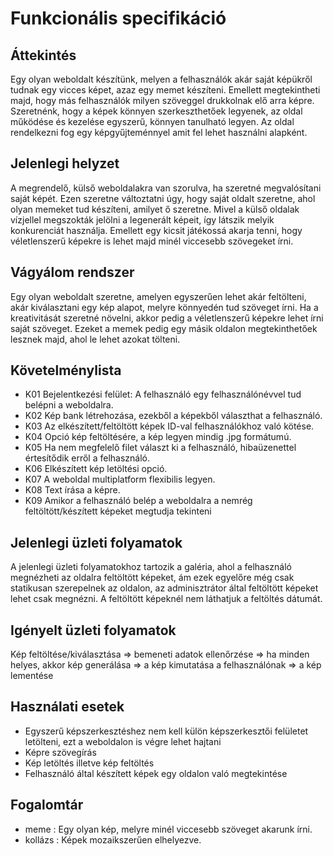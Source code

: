 # Funkcionális specifikáció

## Áttekintés
Egy olyan weboldalt készítünk, melyen a felhasználók akár saját képükről tudnak egy vicces képet, azaz egy memet készíteni. Emellett megtekintheti majd, hogy más felhasználók milyen szöveggel drukkolnak elő arra képre. Szeretnénk, hogy a képek könnyen szerkeszthetőek legyenek, az oldal működése és kezelése egyszerű, könnyen tanulható legyen. Az oldal rendelkezni fog egy képgyűjteménnyel amit fel lehet használni alapként.

## Jelenlegi helyzet

A megrendelő, külső weboldalakra van szorulva, ha szeretné megvalósítani saját képét. Ezen szeretne változtatni úgy, hogy saját oldalt szeretne, ahol olyan memeket tud készíteni, amilyet ő szeretne. Mivel a külső oldalak vízjellel megszokták jelölni a legenerált képeit, így látszik melyik konkurenciát használja. Emellett egy kicsit játékossá akarja tenni, hogy véletlenszerű képekre is lehet majd minél viccesebb szövegeket írni.

## Vágyálom rendszer

Egy olyan weboldalt szeretne, amelyen egyszerűen lehet akár feltölteni, akár kiválasztani egy kép alapot, melyre könnyedén tud szöveget írni. Ha a kreativitását szeretné növelni, akkor pedig a véletlenszerű képekre lehet írni saját szöveget. Ezeket a memek pedig egy másik oldalon megtekinthetőek lesznek majd, ahol le lehet azokat tölteni.
## Követelménylista

- K01 Bejelentkezési felület: A felhasználó egy felhasználónévvel tud belépni a weboldalra.
- K02 Kép bank létrehozása, ezekből a képekből választhat a felhasználó.
- K03 Az elkészített/feltöltött képek ID-val felhasználókhoz való kötése.
- K04 Opció kép feltöltésére, a kép legyen mindig .jpg formátumú.
- K05 Ha nem megfelelő filet választ ki a felhasználó, hibaüzenettel értesítődik erről a felhasználó.
- K06 Elkészített kép letöltési opció.
- K07 A weboldal multiplatform flexibilis legyen.
- K08 Text írása a képre.
- K09 Amikor a felhasználó belép a weboldalra a nemrég feltöltött/készített képeket megtudja tekinteni

## Jelenlegi üzleti folyamatok
A jelenlegi üzleti folyamatokhoz tartozik a galéria, ahol a felhasználó megnézheti az oldalra feltöltött képeket, ám ezek egyelőre még csak statikusan szerepelnek az oldalon, az adminisztrátor által feltöltött képeket lehet csak megnézni.
A feltöltött képeknél nem láthatjuk a feltöltés dátumát.

## Igényelt üzleti folyamatok
Kép feltöltése/kiválasztása => bemeneti adatok ellenőrzése => ha minden helyes, akkor kép generálása => a kép kimutatása a felhasználónak => a kép lementése

## Használati esetek
- Egyszerű képszerkesztéshez nem kell külön képszerkesztői felületet letölteni, ezt a weboldalon is végre lehet hajtani
- Képre szövegírás
- Kép letöltés illetve kép feltöltés
- Felhasználó által készített képek egy oldalon való megtekintése

## Fogalomtár
- meme : Egy olyan kép, melyre minél viccesebb szöveget akarunk írni. 
- kollázs : Képek mozaikszerűen elhelyezve.


